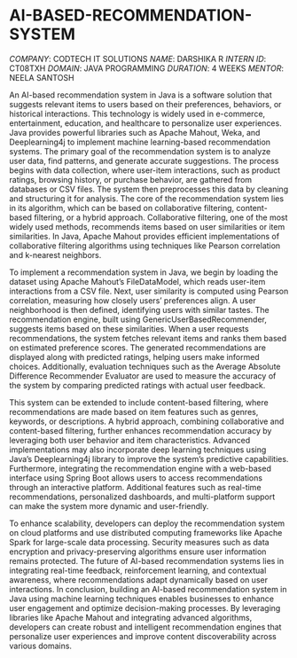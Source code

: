 # AI-BASED-RECOMMENDATION-SYSTEM
*COMPANY*: CODTECH IT SOLUTIONS
*NAME*: DARSHIKA R
*INTERN ID*: CT08TXH 
*DOMAIN*: JAVA PROGRAMMING 
*DURATION*: 4 WEEKS 
*MENTOR*: NEELA SANTOSH

An AI-based recommendation system in Java is a software solution that suggests relevant items to users based on their preferences, behaviors, or historical interactions. This technology is widely used in e-commerce, entertainment, education, and healthcare to personalize user experiences. Java provides powerful libraries such as Apache Mahout, Weka, and Deeplearning4j to implement machine learning-based recommendation systems. The primary goal of the recommendation system is to analyze user data, find patterns, and generate accurate suggestions. The process begins with data collection, where user-item interactions, such as product ratings, browsing history, or purchase behavior, are gathered from databases or CSV files. The system then preprocesses this data by cleaning and structuring it for analysis. The core of the recommendation system lies in its algorithm, which can be based on collaborative filtering, content-based filtering, or a hybrid approach. Collaborative filtering, one of the most widely used methods, recommends items based on user similarities or item similarities. In Java, Apache Mahout provides efficient implementations of collaborative filtering algorithms using techniques like Pearson correlation and k-nearest neighbors.

To implement a recommendation system in Java, we begin by loading the dataset using Apache Mahout’s FileDataModel, which reads user-item interactions from a CSV file. Next, user similarity is computed using Pearson correlation, measuring how closely users’ preferences align. A user neighborhood is then defined, identifying users with similar tastes. The recommendation engine, built using GenericUserBasedRecommender, suggests items based on these similarities. When a user requests recommendations, the system fetches relevant items and ranks them based on estimated preference scores. The generated recommendations are displayed along with predicted ratings, helping users make informed choices. Additionally, evaluation techniques such as the Average Absolute Difference Recommender Evaluator are used to measure the accuracy of the system by comparing predicted ratings with actual user feedback.

This system can be extended to include content-based filtering, where recommendations are made based on item features such as genres, keywords, or descriptions. A hybrid approach, combining collaborative and content-based filtering, further enhances recommendation accuracy by leveraging both user behavior and item characteristics. Advanced implementations may also incorporate deep learning techniques using Java’s Deeplearning4j library to improve the system’s predictive capabilities. Furthermore, integrating the recommendation engine with a web-based interface using Spring Boot allows users to access recommendations through an interactive platform. Additional features such as real-time recommendations, personalized dashboards, and multi-platform support can make the system more dynamic and user-friendly.

To enhance scalability, developers can deploy the recommendation system on cloud platforms and use distributed computing frameworks like Apache Spark for large-scale data processing. Security measures such as data encryption and privacy-preserving algorithms ensure user information remains protected. The future of AI-based recommendation systems lies in integrating real-time feedback, reinforcement learning, and contextual awareness, where recommendations adapt dynamically based on user interactions. In conclusion, building an AI-based recommendation system in Java using machine learning techniques enables businesses to enhance user engagement and optimize decision-making processes. By leveraging libraries like Apache Mahout and integrating advanced algorithms, developers can create robust and intelligent recommendation engines that personalize user experiences and improve content discoverability across various domains.








